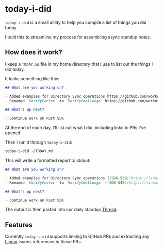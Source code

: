 # today-i-did

`today-i-did` is a small utility to help you compile a list of things you did today.

I built this to streamline my process for assembling async standup notes.

## How does it work?

I keep a `TODAY.md` file in my home directory that I use to list out the things I did today.

It looks something like this:

```md
## What are you working on?

- Added examples for Directory Sync operations https://github.com/workos/workos-rust/pull/70
- Renamed `VerifyFactor` to `VerifyChallenge` https://github.com/workos/workos-rust/pull/71

## What's up next?

- Continue work on Rust SDK
```

At the end of each day, I'll list out what I did, including links to PRs I've opened.

Then I run it through `today-i-did`:

```md
today-i-did ~/TODAY.md
```

This will write a formatted report to stdout:

```md
## What are you working on?

- Added examples for Directory Sync operations ([SDK-539](https://linear.app/workos/issue/SDK-539/add-examples-for-directory-sync-operations), [PR 70](https://github.com/workos/workos-rust/pull/70))
- Renamed `VerifyFactor` to `VerifyChallenge` ([SDK-540](https://linear.app/workos/issue/SDK-540/rename-verifyfactor-to-verifychallenge), [PR 71](https://github.com/workos/workos-rust/pull/71))

## What's up next?

- Continue work on Rust SDK
```

The output is then pasted into our daily standup [Thread](https://threads.com/).

## Features

Currently `today-i-did` supports linking to GitHub PRs and extracting any [Linear](https://linear.app/) issues referenced in those PRs.
